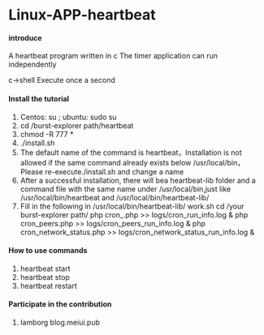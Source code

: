 # Linux-APP-heartbeat

#### introduce
A heartbeat program written in c
The timer application can run independently

c->shell
Execute once a second

#### Install the tutorial

1. Centos: su ;  ubuntu: sudo su
2. cd /burst-explorer path/heartbeat
3. chmod -R 777 *
4. ./install.sh
5. The default name of the command is heartbeat，Installation is not allowed if the same command already exists below /usr/local/bin，Please re-execute./install.sh and change a name  
6. After a successful installation, there will bea heartbeat-lib folder and a command file with the same name under /usr/local/bin,just like   /usr/local/bin/heartbeat and /usr/local/bin/heartbeat-lib/
7. Fill in the following in /usr/local/bin/heartbeat-lib/ work.sh
        cd /your burst-explorer path/
        php cron_.php >> logs/cron_run_info.log &
        php cron_peers.php >> logs/cron_peers_run_info.log &
        php cron_network_status.php >> logs/cron_network_status_run_info.log &

#### How to use commands

1. heartbeat start  
2. heartbeat stop  
3. heartbeat restart  

#### Participate in the contribution

1. lamborg blog.meiui.pub



